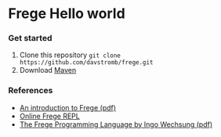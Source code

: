 # Frege Hello world

### Get started

  1. Clone this repository `git clone https://github.com/davstromb/frege.git`
  2. Download [Maven](http://maven.apache.org/download.cgi)

### References

  - [An introduction to Frege (pdf) ](http://web.mit.edu/frege-lang_v3.21/Introduction_Frege.pdf)
  - [Online Frege REPL](http://try.frege-lang.org)
  - [The Frege Programming Language by Ingo Wechsung (pdf)](http://web.mit.edu/frege-lang_v3.21/Language.pdf)

